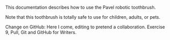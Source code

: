 This documentation describes how to use the Pavel robotic toothbrush.

Note that this toothbrush is totally safe to use for children, adults, or pets. 

Change on GitHub: Here I come, editing to pretend a collaboration. Exercise 9, Pull, Git and GitHub for Writers.
